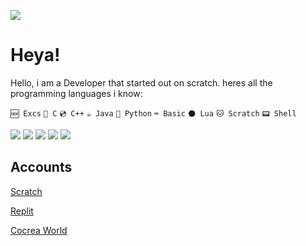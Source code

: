 ![]("https://htmclicker.efendo.repl.co")
# Heya!
Hello, i am a Developer that started out on scratch. heres all the programming languages i know:

```` 🆕 Excs ````
```` 💾 C ````
```` 💿 C++ ````
```` ☕️ Java ````
```` 🐍 Python ````
```` ⌨️ Basic ````
```` 🌑 Lua ````
```` 🐱 Scratch ````
```` 📟 Shell ````

![](http://github-profile-summary-cards.vercel.app/api/cards/stats?username=Efendo&theme=dark) 
![](http://github-profile-summary-cards.vercel.app/api/cards/repos-per-language?username=Efendo&theme=dark) 
![](http://github-profile-summary-cards.vercel.app/api/cards/most-commit-language?username=Efendo&theme=dark) 
![](http://github-profile-summary-cards.vercel.app/api/cards/productive-time?username=Efendo&theme=dark&utcOffset=8) 
![](http://github-profile-summary-cards.vercel.app/api/cards/profile-details?username=Efendo&theme=dark)

## Accounts
[Scratch](https://scratch.mit.edu/users/Efendo)

[Replit](https://replit.com/@Efendo)

[Cocrea World](https://cocrea.world/@Efendo)

